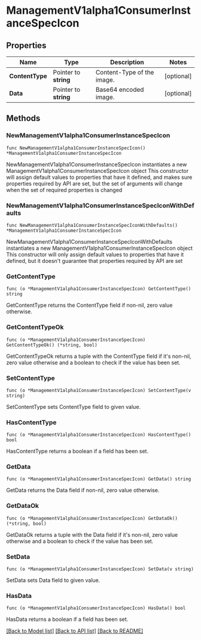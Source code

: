 # ManagementV1alpha1ConsumerInstanceSpecIcon

## Properties

Name | Type | Description | Notes
------------ | ------------- | ------------- | -------------
**ContentType** | Pointer to **string** | Content-Type of the image. | [optional] 
**Data** | Pointer to **string** | Base64 encoded image. | [optional] 

## Methods

### NewManagementV1alpha1ConsumerInstanceSpecIcon

`func NewManagementV1alpha1ConsumerInstanceSpecIcon() *ManagementV1alpha1ConsumerInstanceSpecIcon`

NewManagementV1alpha1ConsumerInstanceSpecIcon instantiates a new ManagementV1alpha1ConsumerInstanceSpecIcon object
This constructor will assign default values to properties that have it defined,
and makes sure properties required by API are set, but the set of arguments
will change when the set of required properties is changed

### NewManagementV1alpha1ConsumerInstanceSpecIconWithDefaults

`func NewManagementV1alpha1ConsumerInstanceSpecIconWithDefaults() *ManagementV1alpha1ConsumerInstanceSpecIcon`

NewManagementV1alpha1ConsumerInstanceSpecIconWithDefaults instantiates a new ManagementV1alpha1ConsumerInstanceSpecIcon object
This constructor will only assign default values to properties that have it defined,
but it doesn't guarantee that properties required by API are set

### GetContentType

`func (o *ManagementV1alpha1ConsumerInstanceSpecIcon) GetContentType() string`

GetContentType returns the ContentType field if non-nil, zero value otherwise.

### GetContentTypeOk

`func (o *ManagementV1alpha1ConsumerInstanceSpecIcon) GetContentTypeOk() (*string, bool)`

GetContentTypeOk returns a tuple with the ContentType field if it's non-nil, zero value otherwise
and a boolean to check if the value has been set.

### SetContentType

`func (o *ManagementV1alpha1ConsumerInstanceSpecIcon) SetContentType(v string)`

SetContentType sets ContentType field to given value.

### HasContentType

`func (o *ManagementV1alpha1ConsumerInstanceSpecIcon) HasContentType() bool`

HasContentType returns a boolean if a field has been set.

### GetData

`func (o *ManagementV1alpha1ConsumerInstanceSpecIcon) GetData() string`

GetData returns the Data field if non-nil, zero value otherwise.

### GetDataOk

`func (o *ManagementV1alpha1ConsumerInstanceSpecIcon) GetDataOk() (*string, bool)`

GetDataOk returns a tuple with the Data field if it's non-nil, zero value otherwise
and a boolean to check if the value has been set.

### SetData

`func (o *ManagementV1alpha1ConsumerInstanceSpecIcon) SetData(v string)`

SetData sets Data field to given value.

### HasData

`func (o *ManagementV1alpha1ConsumerInstanceSpecIcon) HasData() bool`

HasData returns a boolean if a field has been set.


[[Back to Model list]](../README.md#documentation-for-models) [[Back to API list]](../README.md#documentation-for-api-endpoints) [[Back to README]](../README.md)



